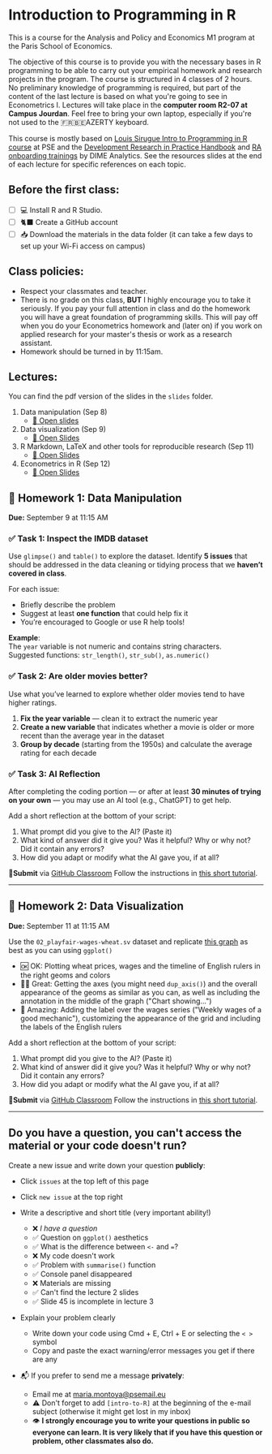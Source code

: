 # Introduction to Programming in R
This is a course for the Analysis and Policy and Economics M1 program at the Paris School of Economics.

The objective of this course is to provide you with the necessary bases in R programming to be able to carry out your empirical homework and research projects in the program. The course is structured in 4 classes of 2 hours. No preliminary knowledge of programming is required, but part of the content of the last lecture is based on what you're going to see in Econometrics I. Lectures will take place in the **computer room R2-07 at Campus Jourdan**. Feel free to bring your own laptop, especially if you're not used to the 🇫🇷🇧🇪AZERTY keyboard. 

This course is mostly based on [Louis Sirugue Intro to Programming in R course](https://louissirugue.github.io/intro_to_R/home.html) at PSE and the [Development Research in Practice Handbook](https://worldbank.github.io/dime-data-handbook/) and [RA onboarding trainings](https://osf.io/wzjtk/) by DIME Analytics. See the resources slides at the end of each lecture for specific references on each topic. 

## Before the first class:
- [ ] 💻 Install R and R Studio.
- [ ] 🐈‍⬛ Create a GitHub account
- [ ] 📥 Download the materials in the data folder (it can take a few days to set up your Wi-Fi access on campus) 

## Class policies:
- Respect your classmates and teacher. 
- There is no grade on this class, **BUT** I highly encourage you to take it seriously. If you pay your full attention in class and do the homework you will have a great foundation of programming skills. This will pay off when you do your Econometrics homework and (later on) if you work on applied research for your master's thesis or work as a research assistant.
- Homework should be turned in by 11:15am.

## Lectures:
You can find the pdf version of the slides in the `slides` folder. 
1. Data manipulation (Sep 8)
    - [📄 Open slides](https://mariamontoyaa.github.io/2025-intro-to-r-public/slides/01_data-manipulation-noanswers.html)
3. Data visualization (Sep 9)
    - [📄 Open Slides](https://mariamontoyaa.github.io/2025-intro-to-r-public/slides/02_data-visualization.html)
4. R Markdown, LaTeX and other tools for reproducible research (Sep 11)
    - [📄 Open Slides](https://mariamontoyaa.github.io/2025-intro-to-r-public/slides/03_reports-Rmd-Latex.html)
6. Econometrics in R (Sep 12)
    - [📄 Open Slides](https://mariamontoyaa.github.io/2025-intro-to-r-public/slides/04_econometrics.html)

   
## 📝 Homework 1: Data Manipulation  
**Due:** September 9 at 11:15 AM

### ✅ Task 1: Inspect the IMDB dataset

Use `glimpse()` and `table()` to explore the dataset. Identify **5 issues** that should be addressed in the data cleaning or tidying process that we **haven’t covered in class**.

For each issue:
- Briefly describe the problem
- Suggest at least **one function** that could help fix it  
- You’re encouraged to Google or use R help tools!

**Example**:  
The `year` variable is not numeric and contains string characters.  
Suggested functions: `str_length()`, `str_sub()`, `as.numeric()`

 
### ✅ Task 2: Are older movies better?

Use what you’ve learned to explore whether older movies tend to have higher ratings.

1. **Fix the year variable** — clean it to extract the numeric year  
2. **Create a new variable** that indicates whether a movie is older or more recent than the average year in the dataset  
3. **Group by decade** (starting from the 1950s) and calculate the average rating for each decade

 
### ✅ Task 3: AI Reflection

After completing the coding portion — or after at least **30 minutes of trying on your own** — you may use an AI tool (e.g., ChatGPT) to get help.

Add a short reflection at the bottom of your script:

1. What prompt did you give to the AI? (Paste it)
2. What kind of answer did it give you? Was it helpful? Why or why not? Did it contain any errors?
3. How did you adapt or modify what the AI gave you, if at all?

**📎Submit** via [GitHub Classroom](https://classroom.github.com/a/1l9hp2lL)
Follow the instructions in [this short tutorial](https://www.youtube.com/watch?v=O0XcZ-c_oF8).

---
## 📝 Homework 2: Data Visualization
**Due:** September 11 at 11:15 AM

Use the `02_playfair-wages-wheat.sv` dataset and replicate [this graph](slides/playfair-wages-wheat.png) as best as you can using `ggplot()`

  - 🆗 OK: Plotting wheat prices, wages and the timeline of English rulers in the right geoms and colors
  - 👍🏽 Great: Getting the axes (you might need `dup_axis()`) and the overall appearance of the geoms as similar as you can, as well as including the annotation in the middle of the graph ("Chart showing...")
  - 🤩 Amazing: Adding the label over the wages series ("Weekly wages of a good mechanic"), customizing the appearance of the grid and including the labels of the English rulers 

Add a short reflection at the bottom of your script:

1. What prompt did you give to the AI? (Paste it)
2. What kind of answer did it give you? Was it helpful? Why or why not? Did it contain any errors?
3. How did you adapt or modify what the AI gave you, if at all?

**📎Submit** via [GitHub Classroom](https://classroom.github.com/a/HlvFmxvH)
Follow the instructions in [this short tutorial](https://www.youtube.com/watch?v=O0XcZ-c_oF8).

---


## Do you have a question, you can't access the material or your code doesn't run?
Create a new issue and write down your question **publicly**: 
- Click `issues` at the top left of this page
- Click `new issue` at the top right
- Write a descriptive and short title (very important ability!)
    - ❌ _I have a question_
    - ✅ Question on `ggplot()` aesthetics
    - ✅ What is the difference between `<-` and `=`?
    - ❌ My code doesn't work
    - ✅ Problem with `summarise()` function
    - ✅ Console panel disappeared
    - ❌ Materials are missing
    - ✅ Can't find the lecture 2 slides
    - ✅ Slide 45 is incomplete in lecture 3
- Explain your problem clearly
    - Write down your code using Cmd + E,  Ctrl + E or selecting the `< >` symbol
    - Copy and paste the exact warning/error messages you get if there are any
      
- 📬 If you prefer to send me a message **privately**:
    - Email me at maria.montoya@psemail.eu
    - ⚠️ Don't forget to add `[intro-to-R]` at the beginning of the e-mail subject (otherwise it might get lost in my inbox)
    - 👁️ **I strongly encourage you to write your questions in public so everyone can learn. It is very likely that if you have this question or problem, other classmates also do.**
  
